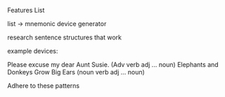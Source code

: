 Features List
    
list -> mnemonic device generator 

research sentence structures that work

example devices:

Please excuse my dear Aunt Susie. (Adv verb adj ... noun)
Elephants and Donkeys Grow Big Ears (noun verb adj ... noun)

Adhere to these patterns




